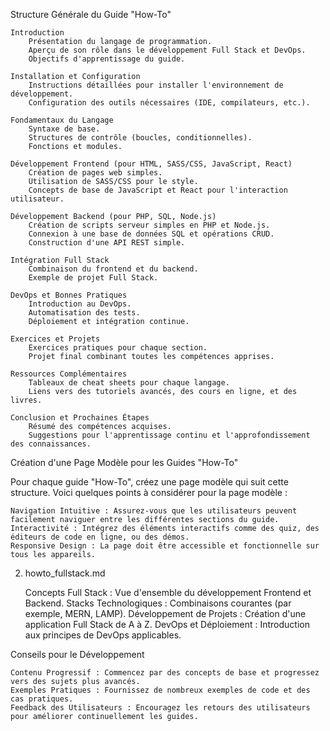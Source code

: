 Structure Générale du Guide "How-To"

    Introduction
        Présentation du langage de programmation.
        Aperçu de son rôle dans le développement Full Stack et DevOps.
        Objectifs d'apprentissage du guide.

    Installation et Configuration
        Instructions détaillées pour installer l'environnement de développement.
        Configuration des outils nécessaires (IDE, compilateurs, etc.).

    Fondamentaux du Langage
        Syntaxe de base.
        Structures de contrôle (boucles, conditionnelles).
        Fonctions et modules.

    Développement Frontend (pour HTML, SASS/CSS, JavaScript, React)
        Création de pages web simples.
        Utilisation de SASS/CSS pour le style.
        Concepts de base de JavaScript et React pour l'interaction utilisateur.

    Développement Backend (pour PHP, SQL, Node.js)
        Création de scripts serveur simples en PHP et Node.js.
        Connexion à une base de données SQL et opérations CRUD.
        Construction d'une API REST simple.

    Intégration Full Stack
        Combinaison du frontend et du backend.
        Exemple de projet Full Stack.

    DevOps et Bonnes Pratiques
        Introduction au DevOps.
        Automatisation des tests.
        Déploiement et intégration continue.

    Exercices et Projets
        Exercices pratiques pour chaque section.
        Projet final combinant toutes les compétences apprises.

    Ressources Complémentaires
        Tableaux de cheat sheets pour chaque langage.
        Liens vers des tutoriels avancés, des cours en ligne, et des livres.

    Conclusion et Prochaines Étapes
        Résumé des compétences acquises.
        Suggestions pour l'apprentissage continu et l'approfondissement des connaissances.

Création d'une Page Modèle pour les Guides "How-To"

Pour chaque guide "How-To", créez une page modèle qui suit cette structure. Voici quelques points à considérer pour la page modèle :

    Navigation Intuitive : Assurez-vous que les utilisateurs peuvent facilement naviguer entre les différentes sections du guide.
    Interactivité : Intégrez des éléments interactifs comme des quiz, des éditeurs de code en ligne, ou des démos.
    Responsive Design : La page doit être accessible et fonctionnelle sur tous les appareils.

2. howto_fullstack.md

    Concepts Full Stack : Vue d'ensemble du développement Frontend et Backend.
    Stacks Technologiques : Combinaisons courantes (par exemple, MERN, LAMP).
    Développement de Projets : Création d'une application Full Stack de A à Z.
    DevOps et Déploiement : Introduction aux principes de DevOps applicables.



Conseils pour le Développement

    Contenu Progressif : Commencez par des concepts de base et progressez vers des sujets plus avancés.
    Exemples Pratiques : Fournissez de nombreux exemples de code et des cas pratiques.
    Feedback des Utilisateurs : Encouragez les retours des utilisateurs pour améliorer continuellement les guides.